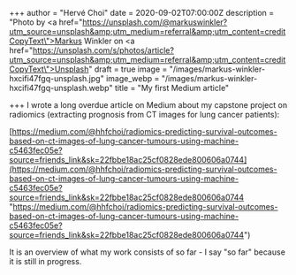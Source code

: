 +++
author = "Hervé Choi"
date = 2020-09-02T07:00:00Z
description = "<span>Photo by <a href=\"https://unsplash.com/@markuswinkler?utm_source=unsplash&amp;utm_medium=referral&amp;utm_content=creditCopyText\">Markus Winkler</a> on <a href=\"https://unsplash.com/s/photos/article?utm_source=unsplash&amp;utm_medium=referral&amp;utm_content=creditCopyText\">Unsplash</a></span>"
draft = true
image = "/images/markus-winkler-hxcifi47fgq-unsplash.jpg"
image_webp = "/images/markus-winkler-hxcifi47fgq-unsplash.webp"
title = "My first Medium article"

+++
I wrote a long overdue article on Medium about my capstone project on radiomics (extracting prognosis from CT images for lung cancer patients):

[https://medium.com/@hhfchoi/radiomics-predicting-survival-outcomes-based-on-ct-images-of-lung-cancer-tumours-using-machine-c5463fec05e?source=friends_link&sk=22fbbe18ac25cf0828ede800606a0744](https://medium.com/@hhfchoi/radiomics-predicting-survival-outcomes-based-on-ct-images-of-lung-cancer-tumours-using-machine-c5463fec05e?source=friends_link&sk=22fbbe18ac25cf0828ede800606a0744 "https://medium.com/@hhfchoi/radiomics-predicting-survival-outcomes-based-on-ct-images-of-lung-cancer-tumours-using-machine-c5463fec05e?source=friends_link&sk=22fbbe18ac25cf0828ede800606a0744")

It is an overview of what my work consists of so far - I say "so far" because it is still in progress.